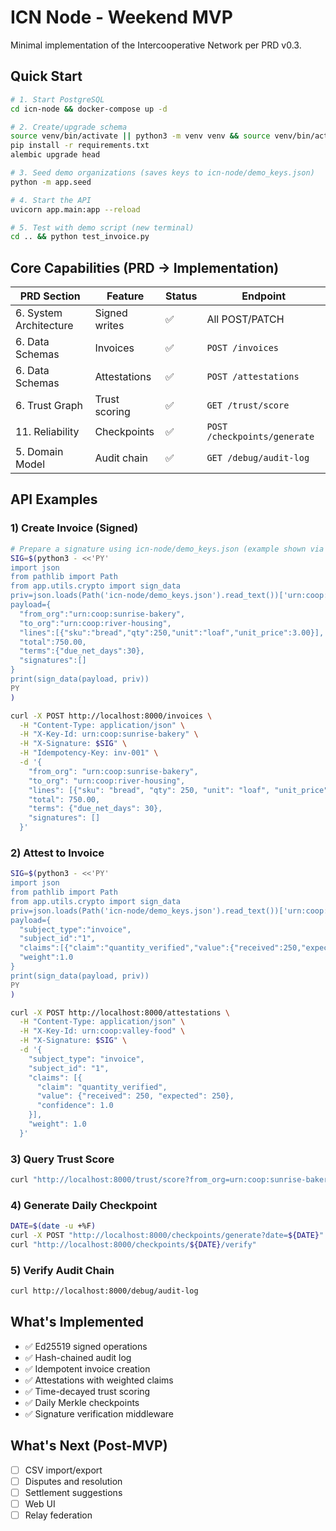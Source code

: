 # ICN Node - Weekend MVP

Minimal implementation of the Intercooperative Network per PRD v0.3.

## Quick Start

```bash
# 1. Start PostgreSQL
cd icn-node && docker-compose up -d

# 2. Create/upgrade schema
source venv/bin/activate || python3 -m venv venv && source venv/bin/activate
pip install -r requirements.txt
alembic upgrade head

# 3. Seed demo organizations (saves keys to icn-node/demo_keys.json)
python -m app.seed

# 4. Start the API
uvicorn app.main:app --reload

# 5. Test with demo script (new terminal)
cd .. && python test_invoice.py
```

## Core Capabilities (PRD → Implementation)

| PRD Section | Feature | Status | Endpoint |
|------------|---------|--------|----------|
| 6. System Architecture | Signed writes | ✅ | All POST/PATCH |
| 6. Data Schemas | Invoices | ✅ | `POST /invoices` |
| 6. Data Schemas | Attestations | ✅ | `POST /attestations` |
| 6. Trust Graph | Trust scoring | ✅ | `GET /trust/score` |
| 11. Reliability | Checkpoints | ✅ | `POST /checkpoints/generate` |
| 5. Domain Model | Audit chain | ✅ | `GET /debug/audit-log` |

## API Examples

### 1) Create Invoice (Signed)

```bash
# Prepare a signature using icn-node/demo_keys.json (example shown via Python) and export to $SIG
SIG=$(python3 - <<'PY'
import json
from pathlib import Path
from app.utils.crypto import sign_data
priv=json.loads(Path('icn-node/demo_keys.json').read_text())['urn:coop:sunrise-bakery']['private_key']
payload={
  "from_org":"urn:coop:sunrise-bakery",
  "to_org":"urn:coop:river-housing",
  "lines":[{"sku":"bread","qty":250,"unit":"loaf","unit_price":3.00}],
  "total":750.00,
  "terms":{"due_net_days":30},
  "signatures":[]
}
print(sign_data(payload, priv))
PY
)

curl -X POST http://localhost:8000/invoices \
  -H "Content-Type: application/json" \
  -H "X-Key-Id: urn:coop:sunrise-bakery" \
  -H "X-Signature: $SIG" \
  -H "Idempotency-Key: inv-001" \
  -d '{
    "from_org": "urn:coop:sunrise-bakery",
    "to_org": "urn:coop:river-housing",
    "lines": [{"sku": "bread", "qty": 250, "unit": "loaf", "unit_price": 3.00}],
    "total": 750.00,
    "terms": {"due_net_days": 30},
    "signatures": []
  }'
```

### 2) Attest to Invoice

```bash
SIG=$(python3 - <<'PY'
import json
from pathlib import Path
from app.utils.crypto import sign_data
priv=json.loads(Path('icn-node/demo_keys.json').read_text())['urn:coop:valley-food']['private_key']
payload={
  "subject_type":"invoice",
  "subject_id":"1",
  "claims":[{"claim":"quantity_verified","value":{"received":250,"expected":250},"confidence":1.0}],
  "weight":1.0
}
print(sign_data(payload, priv))
PY
)

curl -X POST http://localhost:8000/attestations \
  -H "Content-Type: application/json" \
  -H "X-Key-Id: urn:coop:valley-food" \
  -H "X-Signature: $SIG" \
  -d '{
    "subject_type": "invoice",
    "subject_id": "1",
    "claims": [{
      "claim": "quantity_verified",
      "value": {"received": 250, "expected": 250},
      "confidence": 1.0
    }],
    "weight": 1.0
  }'
```

### 3) Query Trust Score

```bash
curl "http://localhost:8000/trust/score?from_org=urn:coop:sunrise-bakery&to_org=urn:coop:river-housing&include_factors=true"
```

### 4) Generate Daily Checkpoint

```bash
DATE=$(date -u +%F)
curl -X POST "http://localhost:8000/checkpoints/generate?date=${DATE}" -H 'Content-Type: application/json' -d '{}'
curl "http://localhost:8000/checkpoints/${DATE}/verify"
```

### 5) Verify Audit Chain

```bash
curl http://localhost:8000/debug/audit-log
```

## What's Implemented

- ✅ Ed25519 signed operations
- ✅ Hash-chained audit log
- ✅ Idempotent invoice creation
- ✅ Attestations with weighted claims
- ✅ Time-decayed trust scoring
- ✅ Daily Merkle checkpoints
- ✅ Signature verification middleware

## What's Next (Post-MVP)

- [ ] CSV import/export
- [ ] Disputes and resolution
- [ ] Settlement suggestions
- [ ] Web UI
- [ ] Relay federation